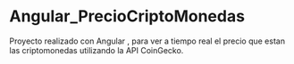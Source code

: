 # Angular_PrecioCriptoMonedas
Proyecto realizado con Angular , para ver a tiempo real el precio que estan las criptomonedas utilizando la API CoinGecko.
